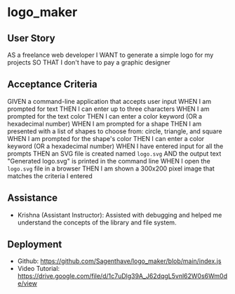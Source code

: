 # logo_maker

## User Story
AS a freelance web developer
I WANT to generate a simple logo for my projects
SO THAT I don't have to pay a graphic designer

## Acceptance Criteria
GIVEN a command-line application that accepts user input
WHEN I am prompted for text
THEN I can enter up to three characters
WHEN I am prompted for the text color
THEN I can enter a color keyword (OR a hexadecimal number)
WHEN I am prompted for a shape
THEN I am presented with a list of shapes to choose from: circle, triangle, and square
WHEN I am prompted for the shape's color
THEN I can enter a color keyword (OR a hexadecimal number)
WHEN I have entered input for all the prompts
THEN an SVG file is created named `logo.svg`
AND the output text "Generated logo.svg" is printed in the command line
WHEN I open the `logo.svg` file in a browser
THEN I am shown a 300x200 pixel image that matches the criteria I entered

## Assistance
- Krishna (Assistant Instructor): Assisted with debugging and helped me understand the concepts of the library and file system. 

## Deployment 
- Github: https://github.com/Sagenthave/logo_maker/blob/main/index.js 
- Video Tutorial: https://drive.google.com/file/d/1c7uDlg39A_J62dqgL5vnl62W0s6Wm0de/view 

